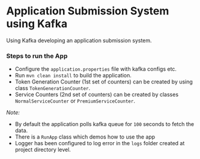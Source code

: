 # Application Submission System using Kafka
Using Kafka developing an application submission system.

### Steps to run the App
* Configure the `application.properties` file with kafka configs etc.
* Run `mvn clean install` to build the application.
* Token Generation Counter (1st set of counters) can be created by using class `TokenGenerationCounter`.
* Service Counters (2nd set of counters) can be created by classes `NormalServiceCounter` or `PremiumServiceCounter`.

_Note:_ 

* By default the application polls kafka queue for `100` seconds to fetch the data.
* There is a `RunApp` class which demos how to use the app
* Logger has been configured to log error in the `logs` folder created at project directory level.
